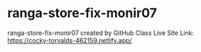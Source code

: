 # ranga-store-fix-monir07
ranga-store-fix-monir07 created by GitHub Class
Live Site Link: https://cocky-torvalds-462159.netlify.app/

